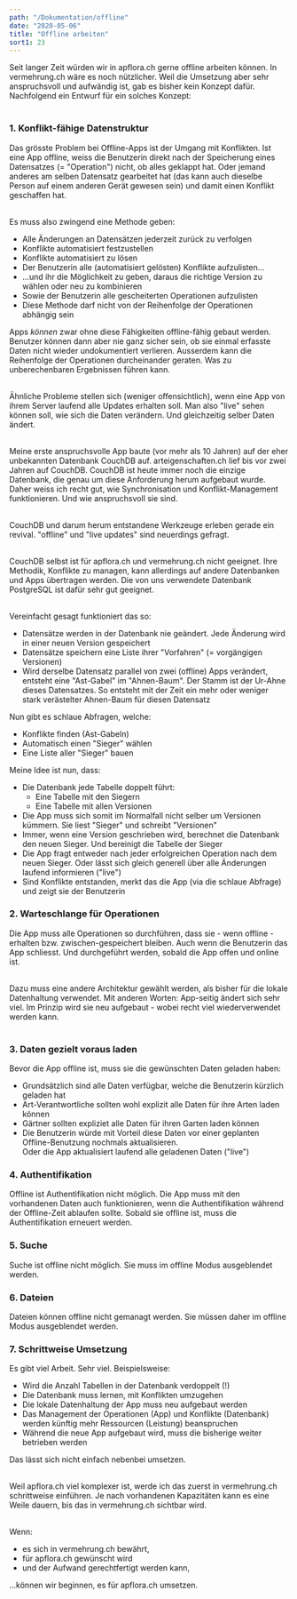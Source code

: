 ```yaml
---
path: "/Dokumentation/offline"
date: "2020-05-06"
title: "Offline arbeiten"
sort1: 23
---
```


Seit langer Zeit würden wir in apflora.ch gerne offline arbeiten können. In vermehrung.ch wäre es noch nützlicher. Weil die Umsetzung aber sehr anspruchsvoll und aufwändig ist, gab es bisher kein Konzept dafür. Nachfolgend ein Entwurf für ein solches Konzept:<br/><br/>

### 1. Konflikt-fähige Datenstruktur

Das grösste Problem bei Offline-Apps ist der Umgang mit Konflikten. Ist eine App offline, weiss die Benutzerin direkt nach der Speicherung eines Datensatzes (= "Operation") nicht, ob alles geklappt hat. Oder jemand anderes am selben Datensatz gearbeitet hat (das kann auch dieselbe Person auf einem anderen Gerät gewesen sein) und damit einen Konflikt geschaffen hat.<br/><br/>

Es muss also zwingend eine Methode geben:
- Alle Änderungen an Datensätzen jederzeit zurück zu verfolgen
- Konflikte automatisiert festzustellen
- Konflikte automatisiert zu lösen
- Der Benutzerin alle (automatisiert gelösten) Konflikte aufzulisten...
- ...und ihr die Möglichkeit zu geben, daraus die richtige Version zu wählen oder neu zu kombinieren
- Sowie der Benutzerin alle gescheiterten Operationen aufzulisten
- Diese Methode darf nicht von der Reihenfolge der Operationen abhängig sein

Apps _können_ zwar ohne diese Fähigkeiten offline-fähig gebaut werden. Benutzer können dann aber nie ganz sicher sein, ob sie einmal erfasste Daten nicht wieder undokumentiert verlieren. Ausserdem kann die Reihenfolge der Operationen durcheinander geraten. Was zu unberechenbaren Ergebnissen führen kann.<br/><br/>

Ähnliche Probleme stellen sich (weniger offensichtlich), wenn eine App von ihrem Server laufend alle Updates erhalten soll. Man also "live" sehen können soll, wie sich die Daten verändern. Und gleichzeitig selber Daten ändert.<br/><br/>

Meine erste anspruchsvolle App baute (vor mehr als 10 Jahren) auf der eher unbekannten Datenbank CouchDB auf. arteigenschaften.ch lief bis vor zwei Jahren auf CouchDB. CouchDB ist heute immer noch die einzige Datenbank, die genau um diese Anforderung herum aufgebaut wurde. Daher weiss ich recht gut, wie Synchronisation und Konflikt-Management funktionieren. Und wie anspruchsvoll sie sind.<br/><br/>

CouchDB und darum herum entstandene Werkzeuge erleben gerade ein revival. "offline" und "live updates" sind neuerdings gefragt.<br/><br/>

CouchDB selbst ist für apflora.ch und vermehrung.ch nicht geeignet. Ihre Methodik, Konflikte zu managen, kann allerdings auf andere Datenbanken und Apps übertragen werden. Die von uns verwendete Datenbank PostgreSQL ist dafür sehr gut geeignet.<br/><br/>

Vereinfacht gesagt funktioniert das so:
- Datensätze werden in der Datenbank nie geändert. Jede Änderung wird in einer neuen Version gespeichert
- Datensätze speichern eine Liste ihrer "Vorfahren" (= vorgängigen Versionen)
- Wird derselbe Datensatz parallel von zwei (offline) Apps verändert, entsteht eine "Ast-Gabel" im "Ahnen-Baum". Der Stamm ist der Ur-Ahne dieses Datensatzes. So entsteht mit der Zeit ein mehr oder weniger stark verästelter Ahnen-Baum für diesen Datensatz

Nun gibt es schlaue Abfragen, welche:
- Konflikte finden (Ast-Gabeln)
- Automatisch einen "Sieger" wählen
- Eine Liste aller "Sieger" bauen

Meine Idee ist nun, dass:
- Die Datenbank jede Tabelle doppelt führt:
  - Eine Tabelle mit den Siegern
  - Eine Tabelle mit allen Versionen
- Die App muss sich somit im Normalfall nicht selber um Versionen kümmern. Sie liest "Sieger" und schreibt "Versionen"
- Immer, wenn eine Version geschrieben wird, berechnet die Datenbank den neuen Sieger. Und bereinigt die Tabelle der Sieger
- Die App fragt entweder nach jeder erfolgreichen Operation nach dem neuen Sieger. Oder lässt sich gleich generell über alle Änderungen laufend informieren ("live")
- Sind Konflikte entstanden, merkt das die App (via die schlaue Abfrage) und zeigt sie der Benutzerin

### 2. Warteschlange für Operationen

Die App muss alle Operationen so durchführen, dass sie - wenn offline - erhalten bzw. zwischen-gespeichert bleiben. Auch wenn die Benutzerin das App schliesst. Und durchgeführt werden, sobald die App offen und online ist.<br/><br/>

Dazu muss eine andere Architektur gewählt werden, als bisher für die lokale Datenhaltung verwendet. Mit anderen Worten: App-seitig ändert sich sehr viel. Im Prinzip wird sie neu aufgebaut - wobei recht viel wiederverwendet werden kann.<br/><br/>

### 3. Daten gezielt voraus laden

Bevor die App offline ist, muss sie die gewünschten Daten geladen haben:
- Grundsätzlich sind alle Daten verfügbar, welche die Benutzerin kürzlich geladen hat
- Art-Verantwortliche sollten wohl explizit alle Daten für ihre Arten laden können
- Gärtner sollten expliziet alle Daten für ihren Garten laden können
- Die Benutzerin würde mit Vorteil diese Daten vor einer geplanten Offline-Benutzung nochmals aktualisieren. <br/>
  Oder die App aktualisiert laufend alle geladenen Daten ("live")

### 4. Authentifikation

Offline ist Authentifikation nicht möglich. Die App muss mit den vorhandenen Daten auch funktionieren, wenn die Authentifikation während der Offline-Zeit ablaufen sollte. Sobald sie offline ist, muss die Authentifikation erneuert werden.

### 5. Suche

Suche ist offline nicht möglich. Sie muss im offline Modus ausgeblendet werden.

### 6. Dateien

Dateien können offline nicht gemanagt werden. Sie müssen daher im offline Modus ausgeblendet werden.

### 7. Schrittweise Umsetzung

Es gibt viel Arbeit. Sehr viel. Beispielsweise:
- Wird die Anzahl Tabellen in der Datenbank verdoppelt (!)
- Die Datenbank muss lernen, mit Konflikten umzugehen
- Die lokale Datenhaltung der App muss neu aufgebaut werden
- Das Management der Operationen (App) und Konflikte (Datenbank) werden künftig mehr Ressourcen (Leistung) beanspruchen
- Während die neue App aufgebaut wird, muss die bisherige weiter betrieben werden

Das lässt sich nicht einfach nebenbei umsetzen.<br/><br/>

Weil apflora.ch viel komplexer ist, werde ich das zuerst in vermehrung.ch schrittweise einführen. Je nach vorhandenen Kapazitäten kann es eine Weile dauern, bis das in vermehrung.ch sichtbar wird.<br/><br/>

Wenn:
- es sich in vermehrung.ch bewährt,
- für apflora.ch gewünscht wird 
- und der Aufwand gerechtfertigt werden kann,

...können wir beginnen, es für apflora.ch umsetzen.
